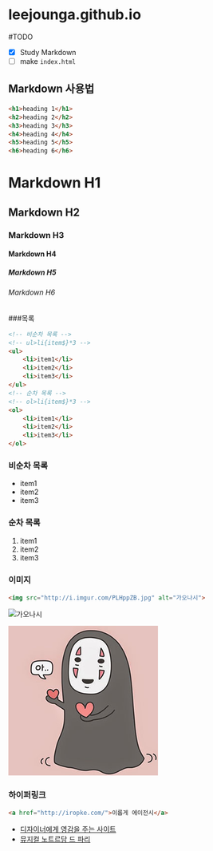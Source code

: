 # leejounga.github.io

#TODO

<!-- 체크박스 [ ]:빈 박스, [x]:체크된 박스 -->
- [x] Study Markdown
- [ ] make `index.html`

## Markdown 사용법

```html
<h1>heading 1</h1>
<h2>heading 2</h2>
<h3>heading 3</h3>
<h4>heading 4</h4>
<h5>heading 5</h5>
<h6>heading 6</h6>
```
# Markdown H1
## Markdown H2
### Markdown H3
#### Markdown H4
##### Markdown H5
###### Markdown H6

###목록

```html
<!-- 비순차 목록 -->
<!-- ul>li{item$}*3 -->
<ul>
	<li>item1</li>
	<li>item2</li>
	<li>item3</li>
</ul>
<!-- 순차 목록 -->
<!-- ol>li{item$}*3 -->
<ol>
	<li>item1</li>
	<li>item2</li>
	<li>item3</li>
</ol>
```

### 비순차 목록

- item1
- item2
- item3

### 순차 목록

1. item1
1. item2
1. item3

### 이미지
```html
<img src="http://i.imgur.com/PLHppZB.jpg" alt="가오나시">
```
<!-- 1080/2+[Emmet Math:Ctrl+Shift+Y] -->
<img src="http://i.imgur.com/PLHppZB.jpg" alt="가오나시" width="540" height="960">

<!-- 마크다운 문법: 마크다운 문법은 이미지 사이즈 조절이 안 -->
<!-- ![가오나시] (http://i.imgur.com/PLHppZB.jpg) -->

<!-- 마크다운 문법: 로컬 파일에 있는 이미지 삽입 -->
![gaonasy](Assets/gaonasy.jpg "gaonasy")

### 하이퍼링크
```html
<a href="http://iropke.com/">이롭게 에이전시</a>
```

- [디자이너에게 영감을 주는 사이트](http://iropke.com/blog/archives/3994)
- [뮤지컬 노트르담 드 파리](https://www.youtube.com/watch?v=R6Qg1isd9JM&list=PLQelIPu05G2lm-SuAFPE5EJW8BhTHCRr-)